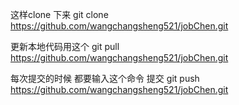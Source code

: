 这样clone 下来
git clone https://github.com/wangchangsheng521/jobChen.git    

更新本地代码用这个
git pull https://github.com/wangchangsheng521/jobChen.git   

每次提交的时候  都要输入这个命令 提交
git push https://github.com/wangchangsheng521/jobChen.git

  


